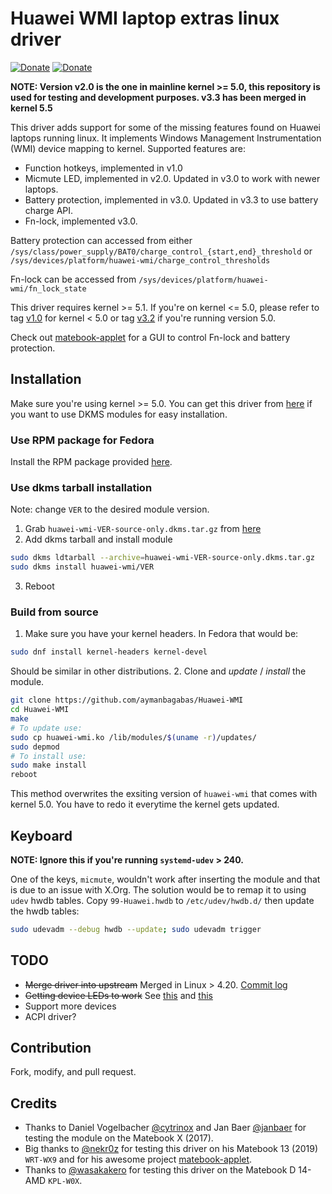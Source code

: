 # Huawei WMI laptop extras linux driver

[![Donate](https://img.shields.io/badge/Donate-PayPal-green.svg)](https://www.paypal.com/cgi-bin/webscr?cmd=_donations&business=7TMEEVMB4S4G8&currency_code=USD&source=url)
[![Donate](https://img.shields.io/badge/Donate-Buy%20Me%20A%20Coffee-green)](https://www.buymeacoffee.com/aymanbagabas)

**NOTE: Version v2.0 is the one in mainline kernel >= 5.0, this repository is used for
testing and development purposes. v3.3 has been merged in kernel 5.5**

This driver adds support for some of the missing features found on Huawei
laptops running linux. It implements Windows Management Instrumentation (WMI)
device mapping to kernel. Supported features are:

* Function hotkeys, implemented in v1.0
* Micmute LED, implemented in v2.0. Updated in v3.0 to work with newer laptops.
* Battery protection, implemented in v3.0. Updated in v3.3 to use battery charge API.
* Fn-lock, implemented v3.0.

Battery protection can accessed from either `/sys/class/power_supply/BAT0/charge_control_{start,end}_threshold` or `/sys/devices/platform/huawei-wmi/charge_control_thresholds`

Fn-lock can be accessed from `/sys/devices/platform/huawei-wmi/fn_lock_state`

This driver requires kernel >= 5.1. If you're on kernel <= 5.0, please refer to
tag [v1.0](https://github.com/aymanbagabas/Huawei-WMI/tree/v1.0) for kernel < 5.0 or tag [v3.2](https://github.com/aymanbagabas/Huawei-WMI/tree/v3.2) if you're running version 5.0.

Check out [matebook-applet](https://github.com/nekr0z/matebook-applet) for a GUI
to control Fn-lock and battery protection.

## Installation

Make sure you're using kernel >= 5.0.
You can get this driver from
[here](https://github.com/aymanbagabas/Huawei-WMI/releases) if you want to use
DKMS modules for easy installation.

### Use RPM package for Fedora

Install the RPM package provided [here](https://github.com/aymanbagabas/Huawei-WMI/releases).

### Use dkms tarball installation

Note: change `VER` to the desired module version.

1. Grab `huawei-wmi-VER-source-only.dkms.tar.gz` from [here](https://github.com/aymanbagabas/Huawei-WMI/releases)
2. Add dkms tarball and install module

```sh
sudo dkms ldtarball --archive=huawei-wmi-VER-source-only.dkms.tar.gz
sudo dkms install huawei-wmi/VER
```
3. Reboot

### Build from source

1. Make sure you have your kernel headers. In Fedora that would be:

```sh
sudo dnf install kernel-headers kernel-devel
```

Should be similar in other distributions.
2. Clone and *update* / *install* the module.

```sh
git clone https://github.com/aymanbagabas/Huawei-WMI
cd Huawei-WMI
make
# To update use:
sudo cp huawei-wmi.ko /lib/modules/$(uname -r)/updates/
sudo depmod
# To install use:
sudo make install
reboot
```

This method overwrites the exsiting version of `huawei-wmi` that comes with
kernel 5.0. You have to redo it everytime the kernel gets updated.

## Keyboard

**NOTE: Ignore this if you're running `systemd-udev` > 240.**

One of the keys, `micmute`, wouldn't work after inserting the module and that is
due to an issue with X.Org. The solution would be to remap it to using `udev`
hwdb tables.
Copy `99-Huawei.hwdb` to `/etc/udev/hwdb.d/` then update the hwdb tables:

```sh
sudo udevadm --debug hwdb --update; sudo udevadm trigger
```

## TODO

* ~~Merge driver into upstream~~ Merged in Linux > 4.20. [Commit log](https://git.kernel.org/pub/scm/linux/kernel/git/torvalds/linux.git/log/drivers/platform/x86/huawei-wmi.c)
* ~~Getting device LEDs to work~~ See
[this](https://git.kernel.org/pub/scm/linux/kernel/git/torvalds/linux.git/commit/sound/pci/hda/patch_realtek.c?id=e2744fd7097dd06b751b15395256ec7b7bb62124) and [this](https://git.kernel.org/pub/scm/linux/kernel/git/torvalds/linux.git/commit/sound/pci/hda/patch_realtek.c?id=0fbf21c3b36a9921467aa7525d2768b07f9f8fbb)
* Support more devices
* ACPI driver?

## Contribution

Fork, modify, and pull request.

## Credits

* Thanks to Daniel Vogelbacher [@cytrinox](https://github.com/cytrinox) and Jan
Baer [@janbaer](https://github.com/janbaer) for testing the module on the
Matebook X (2017).
* Big thanks to [@nekr0z](https://github.com/nekr0z) for testing this driver on his Matebook 13 (2019)
`WRT-WX9` and for his awesome project [matebook-applet](https://github.com/nekr0z/matebook-applet).
* Thanks to [@wasakakero](https://github.com/wasakakero) for testing this driver on the Matebook D 14-AMD `KPL-W0X`.

